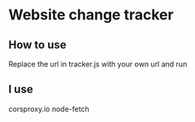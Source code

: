 # Website change tracker

## How to use
Replace the url in tracker.js with your own url and run

## I use
<a src="https://corsproxy.io/">corsproxy.io</a> <a src="https://github.com/node-fetch/node-fetch">node-fetch</a>
